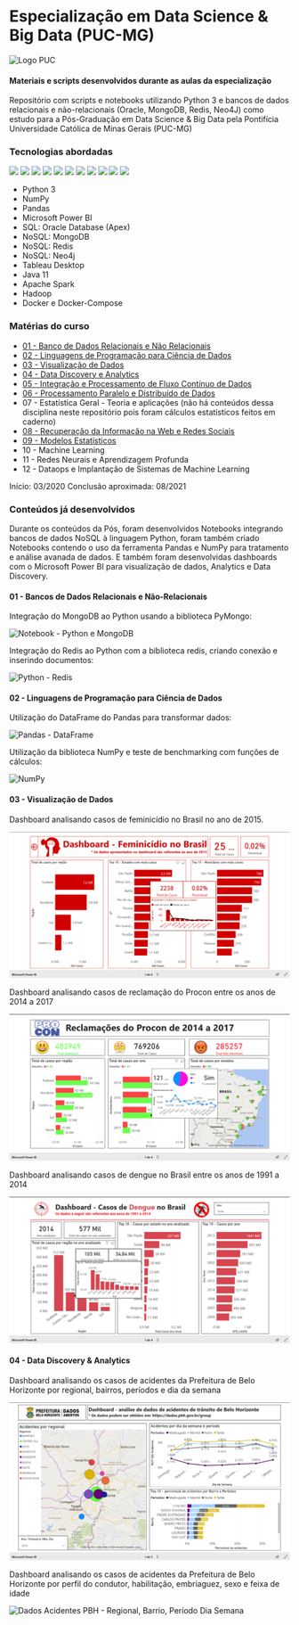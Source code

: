 # Especialização em Data Science & Big Data (PUC-MG)
![Logo PUC](https://uploaddeimagens.com.br/images/002/886/539/original/puc_minas_logo.png?1600486444)
#### Materiais e scripts desenvolvidos durante as aulas da especialização

Repositório com scripts e notebooks utilizando Python 3 e bancos de dados relacionais e não-relacionais (Oracle, MongoDB, Redis, Neo4J) como estudo para a Pós-Graduação em Data Science &amp; Big Data pela Pontifícia Universidade Católica de Minas Gerais (PUC-MG)

### Tecnologias abordadas

<span><img height="35px" src="https://cdn.svgporn.com/logos/python.svg"></span>
<span><img height="35px" src="https://cdn.svgporn.com/logos/postgresql.svg"></span>
<span><img height="20px" src="https://cdn.svgporn.com/logos/oracle.svg"></span>
<span><img height="35px" src="https://cdn.svgporn.com/logos/neo4j.svg"></span>
<span><img height="35px" src="https://cdn.svgporn.com/logos/mongodb.svg"></span>
<span><img height="35px" src="https://cdn.svgporn.com/logos/redis.svg"></span>
<span><img height="35px" src="https://cdn.svgporn.com/logos/docker.svg"></span>
<span><img height="35px" src="https://cdn.svgporn.com/logos/java.svg"></span>
<span><img height="35px" src="https://cdn.svgporn.com/logos/git.svg"></span>
<span><img height="35px" src="https://cdn.svgporn.com/logos/apache.svg"></span>
<span><img height="35px" src="https://cdn.svgporn.com/logos/hadoop.svg"></span>

* Python 3
* NumPy
* Pandas
* Microsoft Power BI
* SQL: Oracle Database (Apex)
* NoSQL: MongoDB
* NoSQL: Redis
* NoSQL: Neo4j
* Tableau Desktop
* Java 11
* Apache Spark
* Hadoop
* Docker e Docker-Compose

### Matérias do curso

* [01 - Banco de Dados Relacionais e Não Relacionais](https://github.com/vhnegrisoli/materiais-pos-graduacao/tree/master/01%20-%20Bancos%20de%20Dados%20Relacionais%20e%20N%C3%A3o-Relacionais)
* [02 - Linguagens de Programação para Ciência de Dados](https://github.com/vhnegrisoli/materiais-pos-graduacao/tree/master/02%20-%20Linguagens%20de%20Programa%C3%A7%C3%A3o%20Para%20Ci%C3%AAncia%20de%20Dados)
* [03 - Visualização de Dados](https://github.com/vhnegrisoli/materiais-pos-graduacao/tree/master/03%20-%20Visualiza%C3%A7%C3%A3o%20de%20Dados)
* [04 - Data Discovery e Analytics](https://github.com/vhnegrisoli/materiais-pos-graduacao/tree/master/04%20-%20Data%20Discovery%20%26%20Analytics)
* [05 - Integração e Processamento de Fluxo Contínuo de Dados](https://github.com/vhnegrisoli/materiais-pos-graduacao/tree/master/05%20-%20Integra%C3%A7%C3%A3o%20e%20Fluxo%20Cont%C3%ADnuo%20de%20Dados)
* [06 - Processamento Paralelo e Distribuído de Dados](https://github.com/vhnegrisoli/materiais-pos-graduacao/tree/master/06%20-%20Processamento%20Paralelo%20e%20Distribu%C3%ADdo%20de%20Dados)
* 07 - Estatística Geral - Teoria e aplicações (não há conteúdos dessa disciplina neste repositório pois foram cálculos estatísticos feitos em caderno)
* [08 - Recuperação da Informação na Web e Redes Sociais](https://github.com/vhnegrisoli/materiais-pos-graduacao/tree/master/08%20-%20Recupera%C3%A7%C3%A3o%20da%20Informa%C3%A7%C3%A3o%20na%20Web%20e%20em%20Redes%20Sociais) 
* [09 - Modelos Estatísticos](https://github.com/vhnegrisoli/materiais-pos-graduacao/tree/master/09%20-%20Modelos%20Estat%C3%ADsticos)
* 10 - Machine Learning
* 11 - Redes Neurais e Aprendizagem Profunda
* 12 - Dataops e Implantação de Sistemas de Machine Learning

Início: 03/2020
Conclusão aproximada: 08/2021

### Conteúdos já desenvolvidos

Durante os conteúdos da Pós, foram desenvolvidos Notebooks integrando bancos de dados NoSQL à linguagem Python, foram também criado Notebooks contendo o uso da ferramenta Pandas e NumPy para tratamento e análise avanada de dados. E também foram desenvolvidas dashboards com o Microsoft Power BI para visualização de dados, Analytics e Data Discovery.

#### 01 - Bancos de Dados Relacionais e Não-Relacionais

Integração do MongoDB ao Python usando a biblioteca PyMongo:

![Notebook - Python e MongoDB](https://uploaddeimagens.com.br/images/002/735/445/original/pymong.png?1593369159)

Integração do Redis ao Python com a biblioteca redis, criando conexão e inserindo documentos:

![Python - Redis](https://uploaddeimagens.com.br/images/002/735/458/original/redis.png?1593369479)

#### 02 - Linguagens de Programação para Ciência de Dados

Utilização do DataFrame do Pandas para transformar dados:

![Pandas - DataFrame](https://uploaddeimagens.com.br/images/002/735/450/original/dataframes.png?1593369299)

Utilização da biblioteca NumPy e teste de benchmarking com funções de cálculos:

![NumPy](https://uploaddeimagens.com.br/images/002/735/453/original/numpy.png?1593369412)

#### 03 - Visualização de Dados

Dashboard analisando casos de feminicídio no Brasil no ano de 2015.

![Feminicídio Dashboard](https://github.com/vhnegrisoli/materiais-pos-graduacao/blob/master/03%20-%20Visualiza%C3%A7%C3%A3o%20de%20Dados/Dashboards/Casos%20de%20Feminic%C3%ADdio%2001.png)

Dashboard analisando casos de reclamação do Procon entre os anos de 2014 a 2017

![Procon Dashboard](https://github.com/vhnegrisoli/materiais-pos-graduacao/blob/master/03%20-%20Visualiza%C3%A7%C3%A3o%20de%20Dados/Dashboards/Reclama%C3%A7%C3%B5es%20do%20Procon%2001.png)

Dashboard analisando casos de dengue no Brasil entre os anos de 1991 a 2014

![Dengue Dashboard](https://github.com/vhnegrisoli/materiais-pos-graduacao/blob/master/03%20-%20Visualiza%C3%A7%C3%A3o%20de%20Dados/Dashboards/Casos%20de%20Dengue%2001.png)

#### 04 - Data Discovery & Analytics

Dashboard analisando os casos de acidentes da Prefeitura de Belo Horizonte por regional, bairros, períodos e dia da semana

![Dados Acidentes PBH - Regional, Barrio, Período Dia Semana](https://github.com/vhnegrisoli/materiais-pos-graduacao/blob/master/04%20-%20Data%20Discovery%20%26%20Analytics/Dashboards%20Power%20BI/Dashboard%2001%20-%20An%C3%A1lise%20Regional%2C%20Bairro%20e%20Per%C3%ADodos.png)

Dashboard analisando os casos de acidentes da Prefeitura de Belo Horizonte por perfil do condutor, habilitação, embriaguez, sexo e feixa de idade

![Dados Acidentes PBH - Regional, Barrio, Período Dia Semana](https://github.com/vhnegrisoli/materiais-pos-graduacao/blob/master/04%20-%20Data%20Discovery%20%26%20Analytics/Dashboards%20Power%20BI/Dashboard%2004%20-%20An%C3%A1lise%20por%20Perfil%20do%20Envolvido.png)
